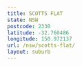 ```yaml
---
title: SCOTTS FLAT
state: NSW
postcode: 2330
latitude: -32.760486
longitude: 150.972137
url: /nsw/scotts-flat/
layout: suburb
---
```

